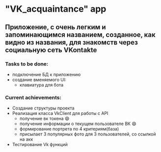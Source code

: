 # "VK_acquaintance" app

## Приложение, с очень легким и запоминающимся названием, созданное, как видно из названия, для знакомств через социальную сеть VKontakte

### Tasks to be done:
- подключение БД к приложению
- создание вменяемого UI:
    - клавиатура для бота 

### Current achievements: 
- Создание структуры проекта
- Реализация класса VkClient для работы с API
    - получение вк токена :smile:
    - получение информации о текущем пользователе ВК :smile:
    - формирование портрета по 4 критериям(база)
    - присылает 3 популярных фото для 3 пользователей, со ссылкой на акк
- Тестирование Vk функций